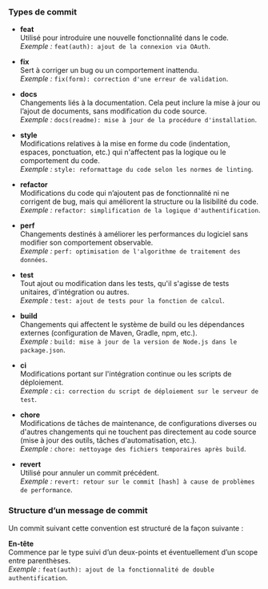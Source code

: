 ### Types de commit

- **feat**  
  Utilisé pour introduire une nouvelle fonctionnalité dans le code.  
  *Exemple :* `feat(auth): ajout de la connexion via OAuth`.

- **fix**  
  Sert à corriger un bug ou un comportement inattendu.  
  *Exemple :* `fix(form): correction d'une erreur de validation`.

- **docs**  
  Changements liés à la documentation. Cela peut inclure la mise à jour ou l’ajout de documents, sans modification du code source.  
  *Exemple :* `docs(readme): mise à jour de la procédure d'installation`.

- **style**  
  Modifications relatives à la mise en forme du code (indentation, espaces, ponctuation, etc.) qui n'affectent pas la logique ou le comportement du code.  
  *Exemple :* `style: reformattage du code selon les normes de linting`.

- **refactor**  
  Modifications du code qui n’ajoutent pas de fonctionnalité ni ne corrigent de bug, mais qui améliorent la structure ou la lisibilité du code.  
  *Exemple :* `refactor: simplification de la logique d'authentification`.

- **perf**  
  Changements destinés à améliorer les performances du logiciel sans modifier son comportement observable.  
  *Exemple :* `perf: optimisation de l'algorithme de traitement des données`.

- **test**  
  Tout ajout ou modification dans les tests, qu'il s'agisse de tests unitaires, d'intégration ou autres.  
  *Exemple :* `test: ajout de tests pour la fonction de calcul`.

- **build**  
  Changements qui affectent le système de build ou les dépendances externes (configuration de Maven, Gradle, npm, etc.).  
  *Exemple :* `build: mise à jour de la version de Node.js dans le package.json`.

- **ci**  
  Modifications portant sur l'intégration continue ou les scripts de déploiement.  
  *Exemple :* `ci: correction du script de déploiement sur le serveur de test`.

- **chore**  
  Modifications de tâches de maintenance, de configurations diverses ou d'autres changements qui ne touchent pas directement au code source (mise à jour des outils, tâches d'automatisation, etc.).  
  *Exemple :* `chore: nettoyage des fichiers temporaires après build`.

- **revert**  
  Utilisé pour annuler un commit précédent.  
  *Exemple :* `revert: retour sur le commit [hash] à cause de problèmes de performance`.

### Structure d’un message de commit

Un commit suivant cette convention est structuré de la façon suivante :

**En-tête**  
   Commence par le type suivi d’un deux-points et éventuellement d’un scope entre parenthèses.  
   *Exemple :* `feat(auth): ajout de la fonctionnalité de double authentification`.

